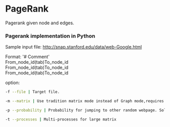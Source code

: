 # PageRank
Pagerank given node and edges.

### Pagerank implementation in Python

Sample input file: http://snap.stanford.edu/data/web-Google.html

Format: 
  '# Comment'<br/>
  From_node_id(tab)To_node_id<br/>
  From_node_id(tab)To_node_id<br/>
  From_node_id(tab)To_node_id<br/>

option:

```bash
-f --file | Target file. 
```
  
```bash
-m --matrix | Use tradition matrix mode instead of Graph mode,requires more memory
```

```bash
-p --probability | Probability for jumping to other random webpage. Solves dead-ends and spider traps
```


```bash
-t --processes | Multi-processes for large matrix
```

